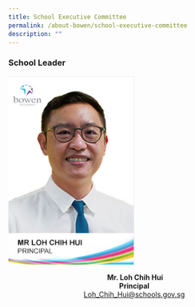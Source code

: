 ```yaml
---
title: School Executive Committee
permalink: /about-bowen/school-executive-committee
description: ""
---
```

### School Leader
<img src="/images/principal.png" 
     style="width:50%">
		 
<center><b> Mr. Loh Chih Hui <br> Principal</b></center>
<center><a href="Loh_Chih_Hui@schools.gov.sg">Loh_Chih_Hui@schools.gov.sg</a></center>

